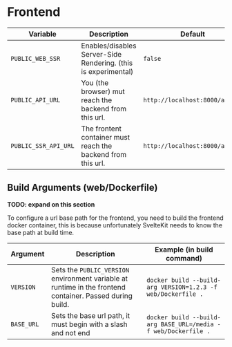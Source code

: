 # Frontend

| Variable             | Description                                                    | Default                        | Example                                   |
|----------------------|----------------------------------------------------------------|--------------------------------|-------------------------------------------|
| `PUBLIC_WEB_SSR`     | Enables/disables Server-Side Rendering. (this is experimental) | `false`                        | `true`                                    |
| `PUBLIC_API_URL`     | You (the browser) mut reach the backend from this url.         | `http://localhost:8000/api/v1` | `https://mediamanager.example.com/api/v1` |
| `PUBLIC_SSR_API_URL` | The frontent container must reach the backend from this url.   | `http://localhost:8000/api/v1` | `http://backend:8000/api/v1`              |

## Build Arguments (web/Dockerfile)

**TODO: expand on this section**

To configure a url base path for the frontend, you need to build the frontend docker container, this is because
unfortunately SvelteKit needs to know the base path at build time.

| Argument   | Description                                                                                               | Example (in build command)                                     |
|------------|-----------------------------------------------------------------------------------------------------------|----------------------------------------------------------------|
| `VERSION`  | Sets the `PUBLIC_VERSION` environment variable at runtime in the frontend container. Passed during build. | `docker build --build-arg VERSION=1.2.3 -f web/Dockerfile .`   |
| `BASE_URL` | Sets the base url path, it must begin with a slash and not end                                            | `docker build --build-arg BASE_URL=/media -f web/Dockerfile .` |

